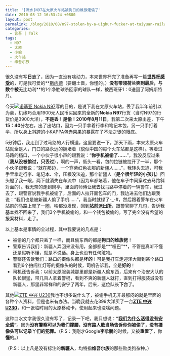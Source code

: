 ```yaml
---
title: '[流水]N97在太原火车站被狗日的维族佬偷了'
date: 2010-08-12 16:53:24 +0800
layout: post
permalink: /blog/2010/08/n97-stolen-by-a-uighur-fucker-at-taiyuan-railway-station.html
categories:
  - 言吾 | Talk
tags:
  - N97
  - 太原
  - 小偷
  - 火车站
  - 维吾尔族
---
```

很久没有写**日志**了，因为一直没有啥动力，本来世界杯完了准备再写一篇[**世界杯感受**][1]的，可是我可爱的**<a href="http://twitter.com/5CJ/status/17593626413" target="_blank">斯内德</a>（要翻土啬，你懂的。）**没有带领荷兰笑到最后，与数个被**无比功利**的1个净胜球杀回家的球队一样，被西班牙1：0送回了阿姆斯特丹。 

今天<a href="http://web.chenjun.com/images/o_N97.jpg" target="_new"><img src="http://web.chenjun.com/images/s_N97.jpg" alt="诺基亚 Nokia N97" title="诺基亚 Nokia N97-点击看大图" class="alignright" /></a>写的目的，是说下我在太原火车站，丢了我半年前引以为豪，机缘巧合用1900元人民币买回来的全新的**Nokia&nbsp;N97**行货（当时N97的行货价是3900大洋），**不是丢！是偷！2010年8月11日**，我第二次来太原出差，下午**15：40**分左右，出了出站口，因为一只手拿着行李和笔记本包，另一只手打着伞，所以身上斜跨的小KAPPA包赤果果的暴露在了不法之徒的眼底。 

<!--more-->

5分钟后，我走到了过马路的人行横道，这里要说一下，那天下雨，本来太原火车站就全是人，门口的路永远的拥堵着（貌似中国的每个火车站都是这样）。等着过马路的档口，一个小伙子很小声的跟我说：“**你手机被偷了……**”，我没反应过来（**我从没被偷过，只丢过**），啊的一声，低头一看，包的拉链被拉开了一半，那个小伙子跟我说：“就在那边，一个穿紫红色衣服的新疆人……”，我转头去追，可我手里拿走行李、笔记本、伞，压根没法追，那个新疆人（**是个很年轻的小孩儿**）回头瞪了我一眼，两下就消失在车流中（因为车都堵着，他在车子中间穿过去马路斜对面的）。我无奈的走到岗亭，里面的师傅让我去找马路中停着的一辆警车，我过去了，跟警官说我手机被偷了，后面的人拉开面包车的门，我边进去他们边跟我说：“我们也是被新疆人偷了手机……”，我当时就绿了-_-#，然后跟着警车在火车站前的马路上兜了一圈，啥都没发现，回到<a href="http://ditu.google.cn/maps/place?cid=10855601891869304576&q=%E7%AB%99%E5%89%8D%E6%B4%BE%E5%87%BA%E6%89%80&cd=1&ei=1qtjTMrHA5KuvgPtlKCaBQ&dtab=0&sll=37.859866,112.585513&sspn=0.006295,0.006295&brcurrent=3,0x360aa9ac374e1b01:0x8284ea0e3b705928,0,0x35e002fb0ddfec21:0x47c3b5b3cab4ae8c%3B5,0,0&ie=UTF8&ll=37.85976,112.582682&spn=0,0&z=18&iwloc=lyrftr:m,10855601891869304576,37.858066,112.584645" target="_new"><strong>站前派出所</strong></a>，跟警官聊了几句，告诉我基本找不回来了，我们3个手机被偷的，和一个钱包被偷的。写了完全没有希望的报案材料，走了。 

以上基本是事情的全过程，其中我要说的几点是： 

*   被偷的几个都只丢了一样，而且偷东西的都是**狗日的维族佬**！ 
*   警察告诉我们：新疆人弄回来没有用，全部都是**“哑巴”**，不管是真听不懂还是假听不懂，就是不说话。身上也没有任何赃物。 
*   警察还告诉我们：路口的摄像头都是**坏的**！可是我打车走迎泽大街到某个路口看到6个拍闯红灯等的摄像头的时候，司机告诉我，全是**好的**！ 
*   司机还告诉我：以前太原服装城那里都是新疆人偷东西，后来有个治安大队的队长很猛，带几百人拿着警棍，看到不爽的新疆人就打，直到打得服装城没有新疆人，那里非常祥和的安宁了两年，后来，这位队长**下台**了。 

其他<a href="http://web.chenjun.com/images/o_U230.jpg" target="_new"><img src="http://web.chenjun.com/images/s_U230.jpg" alt="ZTE 中兴 U230" title="ZTE 中兴 U230-点击看大图" class="alignright" /></a>我也不想多说什么了，被偷手机无非最郁闷的就是里面的各种个人资料，但是也米有办法。当晚我就去花399大洋买了一台<a href="http://mobile.younet.com/files/23/23106.html" target="_new"><strong>ZTE 中兴 U230</strong></a>，和一张临时用的太原移动卡，使用起来也没啥问题。 

这种口水文字我很久没有写了，记录一下吧，我只想说：**“**<a href="http://blog.sina.com.cn/s/blog_46e7ba410100kpur.html" title="By 大眼：李承鹏" target="_new"><strong>我们为什么活得没有安全感</strong></a>**”**。因为**没有警察可以为我们撑腰，没有路人敢当场告诉你你被偷了，没有摄像头可以记录丫们的犯罪。**（P.S：我刚才Google**李**承**鹏**的时候，又被**重置**了，你**懂**的。） 

（P.S：以上凡是没有标注的**新疆人**，均特指**维吾尔族**的那些败类狗杂种。）

 [1]: http://chenjun.com/blog/2006/06/worldcup-2006.html "世界杯–难得疯狂"